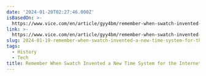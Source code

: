 ```yaml
---
date: '2024-01-20T02:27:46.000Z'
isBasedOn: >-
  https://www.vice.com/en/article/gyy4bm/remember-when-swatch-invented-a-new-time-system-for-the-internet
link: >-
  https://www.vice.com/en/article/gyy4bm/remember-when-swatch-invented-a-new-time-system-for-the-internet
slug: 2024-01-19-remember-when-swatch-invented-a-new-time-system-for-the-internet
tags:
  - History
  - Tech
title: Remember When Swatch Invented a New Time System for the Internet?
---
```


